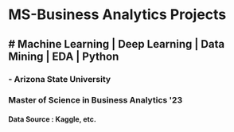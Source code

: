 # MS-Business Analytics Projects

## # Machine Learning | Deep Learning | Data Mining | EDA | Python

### - Arizona State University
###   Master of Science in Business Analytics '23
#### Data Source : Kaggle, etc.
